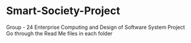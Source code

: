 # Smart-Society-Project
Group - 24 Enterprise Computing and Design of Software System Project
Go through the Read Me files in each folder
